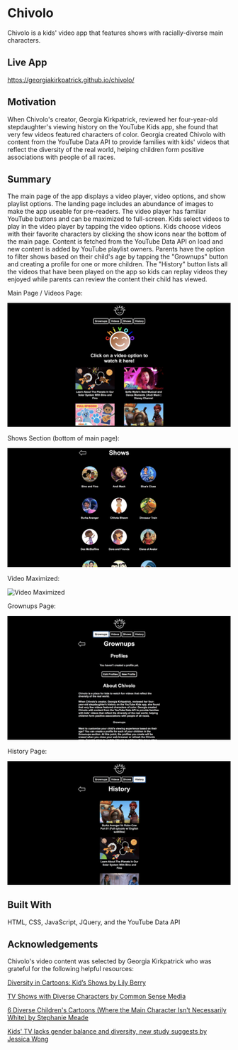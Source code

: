 # Chivolo

Chivolo is a kids' video app that features shows with racially-diverse main characters.

## Live App

https://georgiakirkpatrick.github.io/chivolo/

## Motivation

When Chivolo's creator, Georgia Kirkpatrick, reviewed her four-year-old stepdaughter's viewing history on the YouTube Kids app, she found that very few videos featured characters of color.  Georgia created Chivolo with content from the YouTube Data API to provide families with kids' videos that reflect the diversity of the real world, helping children form positive associations with people of all races.

## Summary

The main page of the app displays a video player, video options, and show playlist options.  The landing page includes an abundance of images to make the app useable for pre-readers.  The video player has familiar YouTube buttons and can be maximized to full-screen.  Kids select videos to play in the video player by tapping the video options.  Kids choose videos with their favorite characters by clicking the show icons near the bottom of the main page.  Content is fetched from the YouTube Data API on load and new content is added by YouTube playlist owners.  Parents have the option to filter shows based on their child's age by tapping the "Grownups" button and creating a profile for one or more children.  The "History" button lists all the videos that have been played on the app so kids can replay videos they enjoyed while parents can review the content their child has viewed.


Main Page / Videos Page:

![Chivolo Main Page](images/screen-shot-chivolo-main-video-page.png)

Shows Section (bottom of main page):

![Chivolo Shows Page](images/screen-shot-chivolo-shows-page.png)

Video Maximized:

![Video Maximized](images/screen-shot-video-maximized.png)

Grownups Page:

![Chivolo Grownups Page](images/screen-shot-chivolo-growups-page.png)

History Page:

![Chivolo History Page](images/screen-shot-chivolo-history-page.png)

## Built With

HTML, CSS, JavaScript, JQuery, and the YouTube Data API

## Acknowledgements

Chivolo's video content was selected by Georgia Kirkpatrick who was grateful for the following helpful resources:

[Diversity in Cartoons: Kid’s Shows by Lily Berry](https://medium.com/cartoons-and-diversity-2019/diversity-in-cartoons-kids-shows-1f21ab44dd06)

[TV Shows with Diverse Characters by Common Sense Media](https://www.commonsensemedia.org/lists/tv-shows-with-diverse-characters)

[6 Diverse Children's Cartoons (Where the Main Character Isn't Necessarily White) by Stephanie Meade](https://www.huffpost.com/entry/6-diverse-childrens-cartoons_b_4060367?guccounter=1&guce_referrer=aHR0cHM6Ly93d3cuZ29vZ2xlLmNvbS8&guce_referrer_sig=AQAAAJmWWFjEaI2bpknNLwfhRJMZmMdfFwr7Nnr9mqrUUk7mHMOaYsQD4zf_U0a69K-0PSelNAneGvyfbLBdrh9dBw5qfRxTVeiL4TLTujUl9KS62LamjPftbTd3613ICr392vw6yn4H5TKSLUZ5bC2GzR33bl4dLZ4F_-k5Q4ceaANq)

[Kids' TV lacks gender balance and diversity, new study suggests by Jessica Wong](https://www.cbc.ca/news/entertainment/childrens-tv-study-diversity-1.5118385)
